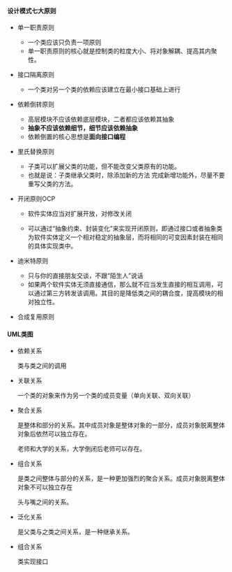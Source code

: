 #### 设计模式七大原则

- 单一职责原则
  
  - 一个类应该只负责一项原则
  - 单一职责原则的核心就是控制类的粒度大小、将对象解耦、提高其内聚性。 
  
- 接口隔离原则
  
  - 一个类对另一个类的依赖应该建立在最小接口基础上进行
  
- 依赖倒转原则
  - 高层模块不应该依赖底层模块，二者都应该依赖其抽象
  - **抽象不应该依赖细节，细节应该依赖抽象**
  - 依赖倒置的核心思想是**面向接口编程**
  
- 里氏替换原则

   -  子类可以扩展父类的功能，但不能改变父类原有的功能。
   -  也就是说：子类继承父类时，除添加新的方法   完成新增功能外，尽量不要重写父类的方法。 

- 开闭原则OCP

   - 软件实体应当对扩展开放，对修改关闭 


   - 可以通过“抽象约束、封装变化”来实现开闭原则，即通过接口或者抽象类为软件实体定义一个相对稳定的抽象层，而将相同的可变因素封装在相同的具体实现类中。 

- 迪米特原则

   -  只与你的直接朋友交谈，不跟“陌生人”说话 
   -  如果两个软件实体无须直接通信，那么就不应当发生直接的相互调用，可以通过第三方转发该调用。其目的是降低类之间的耦合度，提高模块的相对独立性。 

- 合成复用原则

#### UML类图

- 依赖关系

  类与类之间的调用

- 关联关系

  一个类的对象来作为另一个类的成员变量（单向关联、双向关联）

- 聚合关系

  是整体和部分的关系。其中成员对象是整体对象的一部分，成员对象脱离整体对象后依然可以独立存在。

  老师和大学的关系，大学倒闭后老师可以存在。

- 组合关系

  是类之间整体与部分的关系，是一种更加强烈的聚合关系。成员对象脱离整体对象不可以独立存在

  头与嘴之间的关系。

- 泛化关系

  是父类与之类之间关系，是一种继承关系。

- 组合关系

  类实现接口